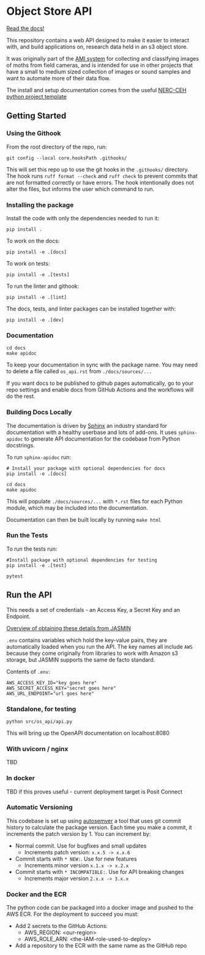 # Object Store API 

[Read the docs!](https://nerc-ceh.github.io/object_store_api)

This repository contains a web API designed to make it easier to interact with, and build applications on, research data held in an s3 object store.

It was originally part of the [AMI system](https://github.com/AMI-system) for collecting and classifying images of moths from field cameras, and is intended for use in other projects that have a small to medium sized collection of images or sound samples and want to automate more of their data flow.

The install and setup documentation comes from the useful [NERC-CEH python project template](https://github.com/NERC-CEH/python-template)


## Getting Started

### Using the Githook

From the root directory of the repo, run:

```
git config --local core.hooksPath .githooks/
```

This will set this repo up to use the git hooks in the `.githooks/` directory. The hook runs `ruff format --check` and `ruff check` to prevent commits that are not formatted correctly or have errors. The hook intentionally does not alter the files, but informs the user which command to run.

### Installing the package

Install the code with only the dependencies needed to run it:

```
pip install .
```

To work on the docs:

```
pip install -e .[docs]
```

To work on tests:

```
pip install -e .[tests]
```

To run the linter and githook:

```
pip install -e .[lint]
```

The docs, tests, and linter packages can be installed together with:

```
pip install -e .[dev]
```

### Documentation 

```
cd docs
make apidoc
```

To keep your documentation in sync with the package name. You may need to delete a file called `os_api.rst` from `./docs/sources/...`

If you want docs to be published to github pages automatically, go to your repo settings and enable docs from GitHub Actions and the workflows will do the rest.

### Building Docs Locally

The documentation is driven by [Sphinx](https://www.sphinx-doc.org/) an industry standard for documentation with a healthy userbase and lots of add-ons. It uses `sphinx-apidoc` to generate API documentation for the codebase from Python docstrings.

To run `sphinx-apidoc` run:

```
# Install your package with optional dependencies for docs
pip install -e .[docs]

cd docs
make apidoc
```

This will populate `./docs/sources/...` with `*.rst` files for each Python module, which may be included into the documentation.

Documentation can then be built locally by running `make html`

### Run the Tests

To run the tests run:

```
#Install package with optional dependencies for testing
pip install -e .[test]

pytest
```

## Run the API 

This needs a set of credentials - an Access Key, a Secret Key and an Endpoint.

[Overview of obtaining these details from JASMIN](https://github.com/NERC-CEH/object_store_tutorial/?tab=readme-ov-file#an-introduction-to-object-storage)

`.env` contains variables which hold the key-value pairs, they are automatically loaded when you run the API. The key names all include `AWS` because they come originally from libraries to work with Amazon s3 storage, but JASMIN supports the same de facto standard.

Contents of `.env`:

```
AWS_ACCESS_KEY_ID="key goes here"
AWS_SECRET_ACCESS_KEY="secret goes here"
AWS_URL_ENDPOINT="url goes here"
```

### Standalone, for testing

`python src/os_api/api.py`

This will bring up the OpenAPI documentation on localhost:8080

### With uvicorn / nginx 

TBD

### In docker

TBD if this proves useful - current deployment target is Posit Connect

### Automatic Versioning

This codebase is set up using [autosemver](https://autosemver.readthedocs.io/en/latest/usage.html#) a tool that uses git commit history to calculate the package version. Each time you make a commit, it increments the patch version by 1. You can increment by:

* Normal commit. Use for bugfixes and small updates
    * Increments patch version: `x.x.5 -> x.x.6`
* Commit starts with `* NEW:`. Use for new features
    * Increments minor version `x.1.x -> x.2.x`
* Commit starts with `* INCOMPATIBLE:`. Use for API breaking changes
    * Increments major version `2.x.x -> 3.x.x`

### Docker and the ECR

The python code can be packaged into a docker image and pushed to the AWS ECR. For the deployment to succeed you must:

* Add 2 secrets to the GitHub Actions:
    * AWS_REGION: \<our-region\>
    * AWS_ROLE_ARN: \<the-IAM-role-used-to-deploy\>
* Add a repository to the ECR with the same name as the GitHub repo
 
